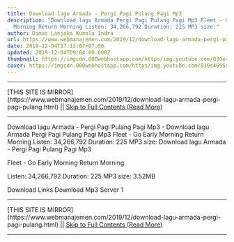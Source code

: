 ```yaml
---
title: Download lagu Armada - Pergi Pagi Pulang Pagi Mp3
description: "Download lagu Armada Pergi Pagi Pulang Pagi Mp3 Fleet - Go Early
  Morning Return Morning Listen: 34,266,792 Duration: 225 MP3 size:"
author: Dimas Lanjaka Kumala Indra
url: https://www.webmanajemen.com/2019/12/download-lagu-armada-pergi-pagi-pulang.html
date: 2019-12-04T17:13:07+07:00
updated: 2019-12-04T09:04:00.000Z
thumbnail: https://imgcdn.000webhostapp.com/https/img.youtube.com/830e4655a798c197c19df34e94768809.jpeg
cover: https://imgcdn.000webhostapp.com/https/img.youtube.com/830e4655a798c197c19df34e94768809.jpeg
---
```


<hr/> [THIS SITE IS MIRROR](https://www.webmanajemen.com/2019/12/download-lagu-armada-pergi-pagi-pulang.html) || <a href="https://www.webmanajemen.com/2019/12/download-lagu-armada-pergi-pagi-pulang.html" rel="follow" class="button" id="read-more">Skip to Full Contents (Read More)</a> <hr/> Download lagu Armada - Pergi Pagi Pulang Pagi Mp3 - Download lagu Armada Pergi Pagi Pulang Pagi Mp3 Fleet - Go Early Morning Return Morning Listen: 34,266,792 Duration: 225 MP3 size: Download lagu Armada - Pergi Pagi Pulang Pagi Mp3

  Fleet - Go Early Morning Return Morning 

  Listen: 34,266,792 
  Duration: 225 
  MP3 size: 3.52MB 

  Download Links 
  Download Mp3 Server 1 

  <hr/> [THIS SITE IS MIRROR](https://www.webmanajemen.com/2019/12/download-lagu-armada-pergi-pagi-pulang.html) || <a href="https://www.webmanajemen.com/2019/12/download-lagu-armada-pergi-pagi-pulang.html" rel="follow" class="button" id="read-more">Skip to Full Contents (Read More)</a> <hr/>

<!--<script>document.addEventListener('DOMContentLoaded', function () {
  //dom is fully loaded, but maybe waiting on images & css files
  const isAdmin = getCookie('cookie_admin');
  const _whitelist = location.host.includes('dimaslanjaka12');
  if (!isAdmin) {
    if (_whitelist) location.replace('https://www.webmanajemen.com/2019/12/download-lagu-armada-pergi-pagi-pulang.html');
    console.log("you aren't admin");
  } else {
    console.log('you are admin');
  }
});

/**
 * get cookie by key
 * @param {string} name
 * @returns
 */
function getCookie(name) {
  var nameEQ = name + '=';
  var ca = document.cookie.split(';');
  for (var i = 0; i < ca.length; i++) {
    var c = ca[i];
    while (c.charAt(0) == ' ') c = c.substring(1, c.length);
    if (c.indexOf(nameEQ) == 0) return c.substring(nameEQ.length, c.length);
  }
  return null;
}
</script>-->